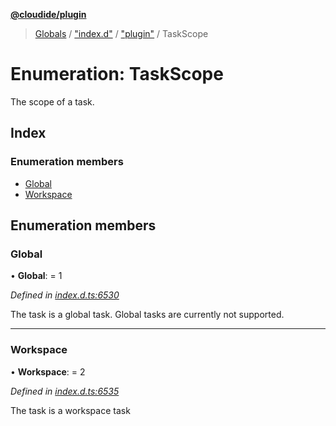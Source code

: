 **[@cloudide/plugin](../README.md)**

> [Globals](../README.md) / ["index.d"](../modules/_index_d_.md) / ["plugin"](../modules/_index_d_._plugin_.md) / TaskScope

# Enumeration: TaskScope

The scope of a task.

## Index

### Enumeration members

* [Global](_index_d_._plugin_.taskscope.md#global)
* [Workspace](_index_d_._plugin_.taskscope.md#workspace)

## Enumeration members

### Global

•  **Global**:  = 1

*Defined in [index.d.ts:6530](https://github.com/shuyaqian/cloudide-plugin-api/blob/9d985be/index.d.ts#L6530)*

The task is a global task. Global tasks are currently not supported.

___

### Workspace

•  **Workspace**:  = 2

*Defined in [index.d.ts:6535](https://github.com/shuyaqian/cloudide-plugin-api/blob/9d985be/index.d.ts#L6535)*

The task is a workspace task
